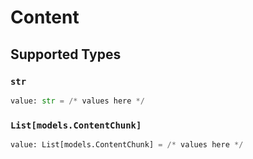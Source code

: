 # Content


## Supported Types

### `str`

```python
value: str = /* values here */
```

### `List[models.ContentChunk]`

```python
value: List[models.ContentChunk] = /* values here */
```


